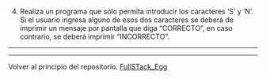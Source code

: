 4) Realiza un programa que sólo permita introducir los caracteres ‘S’ y ‘N’. Si el usuario
ingresa alguno de esos dos caracteres se deberá de imprimir un mensaje por pantalla
que diga “CORRECTO”, en caso contrario, se deberá imprimir “INCORRECTO”. 

---
---

Volver al principio del repositorio. [FullSTack_Egg](https://github.com/megagringa/FullStack_Egg_Curso)